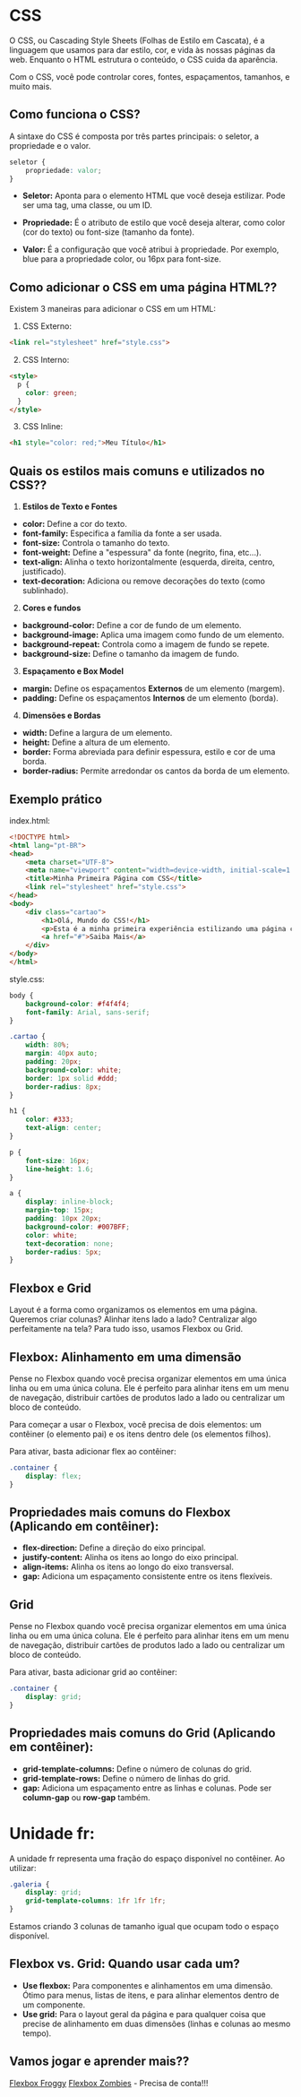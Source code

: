 # CSS

O CSS, ou Cascading Style Sheets (Folhas de Estilo em Cascata), é a linguagem que usamos para dar estilo, cor, e vida às nossas páginas da web. Enquanto o HTML estrutura o conteúdo, o CSS cuida da aparência.

Com o CSS, você pode controlar cores, fontes, espaçamentos, tamanhos, e muito mais.

## Como funciona o CSS?

A sintaxe do CSS é composta por três partes principais: o seletor, a propriedade e o valor.

```css
seletor {
    propriedade: valor;
}
```

- **Seletor:** Aponta para o elemento HTML que você deseja estilizar. Pode ser uma tag, uma classe, ou um ID.

- **Propriedade:** É o atributo de estilo que você deseja alterar, como color (cor do texto) ou font-size (tamanho da fonte).

- **Valor:** É a configuração que você atribui à propriedade. Por exemplo, blue para a propriedade color, ou 16px para font-size.

## Como adicionar o CSS em uma página HTML??

Existem 3 maneiras para adicionar o CSS em um HTML:

1. CSS Externo:

```html
<link rel="stylesheet" href="style.css">
```

2. CSS Interno:

```html
<style>
  p {
    color: green;
  }
</style>
```

3. CSS Inline:

```html
<h1 style="color: red;">Meu Título</h1>
```

## Quais os estilos mais comuns e utilizados no CSS??

1. **Estilos de Texto e Fontes**

- **color:** Define a cor do texto.
- **font-family:** Especifica a família da fonte a ser usada.
- **font-size:** Controla o tamanho do texto.
- **font-weight:** Define a "espessura" da fonte (negrito, fina, etc...).
- **text-align:** Alinha o texto horizontalmente (esquerda, direita, centro, justificado).
- **text-decoration:** Adiciona ou remove decorações do texto (como sublinhado).

2. **Cores e fundos**

- **background-color:** Define a cor de fundo de um elemento.
- **background-image:** Aplica uma imagem como fundo de um elemento.
- **background-repeat:** Controla como a imagem de fundo se repete.
- **background-size:** Define o tamanho da imagem de fundo.

3. **Espaçamento e Box Model**

- **margin:** Define os espaçamentos **Externos** de um elemento (margem).
- **padding:** Define os espaçamentos **Internos** de um elemento (borda).

4. **Dimensões e Bordas**

- **width:** Define a largura de um elemento.
- **height:** Define a altura de um elemento.
- **border:** Forma abreviada para definir espessura, estilo e cor de uma borda.
- **border-radius:** Permite arredondar os cantos da borda de um elemento.

## Exemplo prático

index.html:

```html
<!DOCTYPE html>
<html lang="pt-BR">
<head>
    <meta charset="UTF-8">
    <meta name="viewport" content="width=device-width, initial-scale=1.0">
    <title>Minha Primeira Página com CSS</title>
    <link rel="stylesheet" href="style.css">
</head>
<body>
    <div class="cartao">
        <h1>Olá, Mundo do CSS!</h1>
        <p>Esta é a minha primeira experiência estilizando uma página com CSS. Estou aprendendo sobre seletores, propriedades e valores.</p>
        <a href="#">Saiba Mais</a>
    </div>
</body>
</html>
```

style.css:

```css
body {
    background-color: #f4f4f4;
    font-family: Arial, sans-serif;
}

.cartao {
    width: 80%;
    margin: 40px auto;
    padding: 20px;
    background-color: white;
    border: 1px solid #ddd;
    border-radius: 8px;
}

h1 {
    color: #333;
    text-align: center;
}

p {
    font-size: 16px;
    line-height: 1.6;
}

a {
    display: inline-block;
    margin-top: 15px;
    padding: 10px 20px;
    background-color: #007BFF;
    color: white;
    text-decoration: none;
    border-radius: 5px;
}
```

## Flexbox e Grid

Layout é a forma como organizamos os elementos em uma página. Queremos criar colunas? Alinhar itens lado a lado? Centralizar algo perfeitamente na tela? Para tudo isso, usamos Flexbox ou Grid.

## Flexbox: Alinhamento em uma dimensão

Pense no Flexbox quando você precisa organizar elementos em uma única linha ou em uma única coluna. Ele é perfeito para alinhar itens em um menu de navegação, distribuir cartões de produtos lado a lado ou centralizar um bloco de conteúdo.

Para começar a usar o Flexbox, você precisa de dois elementos: um contêiner (o elemento pai) e os itens dentro dele (os elementos filhos).

Para ativar, basta adicionar flex ao contêiner:

```css
.container {
    display: flex;
}
```

## Propriedades mais comuns do Flexbox (Aplicando em contêiner):

- **flex-direction:** Define a direção do eixo principal.
- **justify-content:** Alinha os itens ao longo do eixo principal.
- **align-items:** Alinha os itens ao longo do eixo transversal.
- **gap:** Adiciona um espaçamento consistente entre os itens flexíveis.

## Grid

Pense no Flexbox quando você precisa organizar elementos em uma única linha ou em uma única coluna. Ele é perfeito para alinhar itens em um menu de navegação, distribuir cartões de produtos lado a lado ou centralizar um bloco de conteúdo.

Para ativar, basta adicionar grid ao contêiner:

```css
.container {
    display: grid;
}
```

## Propriedades mais comuns do Grid (Aplicando em contêiner):

- **grid-template-columns:** Define o número de colunas do grid.
- **grid-template-rows:** Define o número de linhas do grid.
- **gap:** Adiciona um espaçamento entre as linhas e colunas. Pode ser **column-gap** ou **row-gap** também.

# Unidade fr:

A unidade fr representa uma fração do espaço disponível no contêiner. Ao utilizar:

```css
.galeria {
    display: grid;
    grid-template-columns: 1fr 1fr 1fr;
}
```

Estamos criando 3 colunas de tamanho igual que ocupam todo o espaço disponível.

## Flexbox vs. Grid: Quando usar cada um?

- **Use flexbox:** Para componentes e alinhamentos em uma dimensão. Ótimo para menus, listas de itens, e para alinhar elementos dentro de um componente.
- **Use grid:** Para o layout geral da página e para qualquer coisa que precise de alinhamento em duas dimensões (linhas e colunas ao mesmo tempo).

## Vamos jogar e aprender mais??

[Flexbox Froggy](https://flexboxfroggy.com/#pt-br)
[Flexbox Zombies](https://mastery.games/flexboxzombies) - Precisa de conta!!!